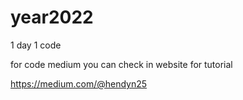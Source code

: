# year2022
1 day 1 code


for code medium you can check in website for tutorial

https://medium.com/@hendyn25
